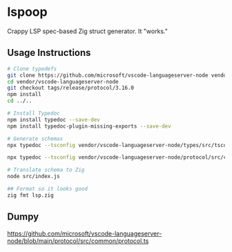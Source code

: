 # lspoop

Crappy LSP spec-based Zig struct generator. It "works."

## Usage Instructions

```bash
# Clone typedefs
git clone https://github.com/microsoft/vscode-languageserver-node vendor/vscode-languageserver-node
cd vendor/vscode-languageserver-node
git checkout tags/release/protocol/3.16.0
npm install
cd ../..

# Install Typedoc
npm install typedoc --save-dev
npm install typedoc-plugin-missing-exports --save-dev

# Generate schemas
npx typedoc --tsconfig vendor/vscode-languageserver-node/types/src/tsconfig.json vendor/vscode-languageserver-node/types/src/main.ts --json src/types_schema.json --emit docs

npx typedoc --tsconfig vendor/vscode-languageserver-node/protocol/src/common/tsconfig.json vendor/vscode-languageserver-node/protocol/src/common/protocol.ts --json src/protocol_schema.json --emit docs

# Translate schema to Zig
node src/index.js

## Format so it looks good
zig fmt lsp.zig
```

## Dumpy

https://github.com/microsoft/vscode-languageserver-node/blob/main/protocol/src/common/protocol.ts
